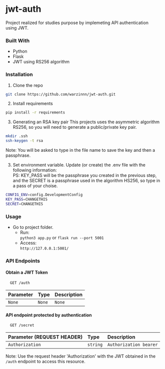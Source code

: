 # jwt-auth

Project realized for studies purpose by implemeting API authentication using JWT.

### Built With
- Python
- Flask
- JWT using RS256 algorithm

### Installation

1. Clone the repo
```sh
git clone https://github.com/warzinnn/jwt-auth.git
```

2. Install requirements
```sh
pip install -r requirements
```

3. Generating an RSA key pair
This projects uses the asymmetric algorithm RS256, so you will need to generate a public/private key pair.
```bash
mkdir .ssh
ssh-keygen -t rsa
```
Note: You will be asked to type in the file name to save the key and then a passphrase.

   
3. Set environment variable. Update (or create) the .env file with the following information:  
PS: KEY_PASS will be the passphrase you created in the previous step, and the SECRET is a passphrase used in the algorithm HS256, so type in a pass of your choise. 
```sh
CONFIG_ENV=config.DevelopmentConfig
KEY_PASS=CHANGETHIS
SECRET=CHANGETHIS
```

### Usage
- Go to project folder. 
    - Run:  
        `python3 app.py` or `flask run --port 5001`
    - Access:  
        `http://127.0.0.1:5001/`


### API Endpoints

#### Obtain a JWT Token

```http
  GET /auth
```

| Parameter   | Type       | Description                           |
| :---------- | :--------- | :---------------------------------- |
| `None` | `None` | `None` |

#### API endpoint protected by authentication

```http
  GET /secret
```

| Parameter (REQUEST HEADER)   | Type       | Description                                   |
| :---------- | :--------- | :------------------------------------------ |
| `Authorization`      | `string` | `Authorization bearer` |

Note: Use the request header 'Authorization' with the JWT obtained in the `/auth` endpoint to access this resource.